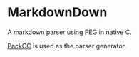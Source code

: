 # MarkdownDown
A markdown parser using PEG in native C.

[PackCC](https://github.com/arithy/packcc) is used as the parser generator.

